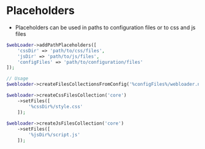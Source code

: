 # Placeholders
- Placeholders can be used in paths to configuration files or to css and js files

````php
$webLoader->addPathPlaceholders([
    'cssDir' => 'path/to/css/files',
    'jsDir' => 'path/to/js/files',
    'configFiles' => 'path/to/configuration/files'
]);

// Usage
$webloader->createFilesCollectionsFromConfig('%configFiles%/webloader.neon');

$webloader->createCssFilesCollection('core')
    ->setFiles([
        '%cssDir%/style.css'
    ]);
    
$webloader->createJsFilesCollection('core')
    ->setFiles([
        '%jsDir%/script.js'
    ]);
````
